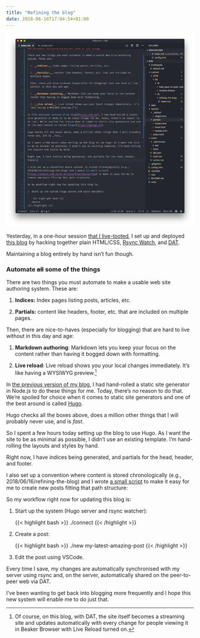 ```yaml
---
title: "Refining the blog"
date: 2018-06-16T17:04:54+01:00
---
```


![The Markdown text for this blog post shown in my VSCode window](2018-06-16-20-23-44.png)

Yesterday, in a one-hour session [that I live-tooted](https://mastodon.ar.al/@aral/100207852262520843), I set up and deployed [this blog](https://source.ind.ie/ar.al/site) by hacking together plain HTML/CSS, [Rsync Watch](https://github.com/Splurov/rsync-watch), and [DAT](https://datproject.org).

Maintaining a blog entirely by hand isn’t fun though.

### Automate <strike>all</strike> some of the things

There are two things you must automate to make a usable web site authoring system. These are:

  1. __Indices:__ Index pages listing posts, articles, etc.

  2. __Partials:__ content like headers, footer, etc. that are included on multiple pages.

  Then, there are nice-to-haves (especially for blogging) that are hard to live without in this day and age:

  1. __Markdown authoring__: Markdown lets you keep your focus on the content rather than having it bogged down with formatting.

  2. __Live reload__: Live reload shows you your local changes immediately. It’s like having a WYSIWYG preview.[^1] 
  
In [the previous version of my blog](https://ar.al), I had hand-rolled a static site generator in Node.js to do these things for me. Today, there’s no reason to do that. We’re spoiled for choice when it comes to static site generators and one of the best around is called [Hugo](https://gohugo.io).

Hugo checks all the boxes above, does a million other things that I will probably never use, and is _fast_.

So I spent a few hours today setting up the blog to use Hugo. As I want the site to be as minimal as possible, I didn’t use an existing template. I’m hand-rolling the layouts and styles by hand.

Right now, I have indices being generated, and partials for the head, header, and footer.

I also set up a convention where content is stored chronologically (e.g., 2018/06/16/refining-the-blog) and I wrote [a small script](https://source.ind.ie/ar.al/site/blob/master/new) to make it easy for me to create new posts fitting that path structure:

So my workflow right now for updating this blog is:

1. Start up the system (Hugo server and rsync watcher):

    {{< highlight bash >}}
  ./connect
{{< /highlight >}}

2. Create a post:

    {{< highlight bash >}}
  ./new my-latest-amazing-post
{{< /highlight >}}

3. Edit the post using VSCode.

Every time I save, my changes are automatically synchronised with my server using rsync and, on the server, automatically shared on the peer-to-peer web via DAT.

I’ve been wanting to get back into blogging more frequently and I hope this new system will enable me to do just that.

[^1]: Of course, on this blog, with DAT, the site itself becomes a streaming site and updates automatically with every change for people viewing it in Beaker Browser with Live Reload turned on.
